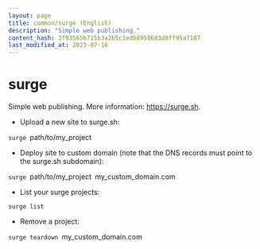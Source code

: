 ```yaml
---
layout: page
title: common/surge (English)
description: "Simple web publishing."
content_hash: 3f935656715b3a2b5c1edb8958683d8ff95a7187
last_modified_at: 2023-07-16
---
```

# surge

Simple web publishing.
More information: <https://surge.sh>.

- Upload a new site to surge.sh:

`surge `<span class="tldr-var badge badge-pill bg-dark-lm bg-white-dm text-white-lm text-dark-dm font-weight-bold">path/to/my_project</span>

- Deploy site to custom domain (note that the DNS records must point to the surge.sh subdomain):

`surge `<span class="tldr-var badge badge-pill bg-dark-lm bg-white-dm text-white-lm text-dark-dm font-weight-bold">path/to/my_project</span>` `<span class="tldr-var badge badge-pill bg-dark-lm bg-white-dm text-white-lm text-dark-dm font-weight-bold">my_custom_domain.com</span>

- List your surge projects:

`surge list`

- Remove a project:

`surge teardown `<span class="tldr-var badge badge-pill bg-dark-lm bg-white-dm text-white-lm text-dark-dm font-weight-bold">my_custom_domain.com</span>
